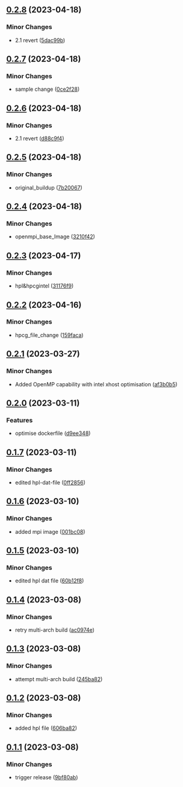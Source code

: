 ## [0.2.8](https://github.com/Crambor/hpl/compare/v0.2.7...v0.2.8) (2023-04-18)


### Minor Changes

* 2.1 revert ([5dac99b](https://github.com/Crambor/hpl/commit/5dac99b5b7b6d2287724d6dfa64546c93ddb287f))

## [0.2.7](https://github.com/Crambor/hpl/compare/v0.2.6...v0.2.7) (2023-04-18)


### Minor Changes

* sample change ([0ce2f28](https://github.com/Crambor/hpl/commit/0ce2f288988f9f4f91bcb062adba7aa4d8582f23))

## [0.2.6](https://github.com/Crambor/hpl/compare/v0.2.5...v0.2.6) (2023-04-18)


### Minor Changes

* 2.1 revert ([d88c9f4](https://github.com/Crambor/hpl/commit/d88c9f49a423cb14091f89b923d805f679e9a974))

## [0.2.5](https://github.com/Crambor/hpl/compare/v0.2.4...v0.2.5) (2023-04-18)


### Minor Changes

* original_buildup ([7b20067](https://github.com/Crambor/hpl/commit/7b2006783e8760fcc163c15af7b07d9c878e4566))

## [0.2.4](https://github.com/Crambor/hpl/compare/v0.2.3...v0.2.4) (2023-04-18)


### Minor Changes

* openmpi_base_Image ([3210f42](https://github.com/Crambor/hpl/commit/3210f422fd667d31ae804c387c9fb6c3fdbf4661))

## [0.2.3](https://github.com/Crambor/hpl/compare/v0.2.2...v0.2.3) (2023-04-17)


### Minor Changes

* hpl&hpcgintel ([31176f9](https://github.com/Crambor/hpl/commit/31176f96f9163212248de49bc44b4232caeda976))

## [0.2.2](https://github.com/Crambor/hpl/compare/v0.2.1...v0.2.2) (2023-04-16)


### Minor Changes

* hpcg_file_change ([159faca](https://github.com/Crambor/hpl/commit/159faca4bc447fe07fe8373e980758398dd7c5c9))

## [0.2.1](https://github.com/Crambor/hpl/compare/v0.2.0...v0.2.1) (2023-03-27)


### Minor Changes

* Added OpenMP capability with intel xhost optimisation ([af3b0b5](https://github.com/Crambor/hpl/commit/af3b0b52ba6563a101cd0a8b025f91d9187810a2))

## [0.2.0](https://github.com/Crambor/hpl/compare/v0.1.7...v0.2.0) (2023-03-11)


### Features

* optimise dockerfile ([d9ee348](https://github.com/Crambor/hpl/commit/d9ee348208afaf63b9a7dddae269d1ede5e16be0))

## [0.1.7](https://github.com/Crambor/hpl/compare/v0.1.6...v0.1.7) (2023-03-11)


### Minor Changes

* edited hpl-dat-file ([0ff2856](https://github.com/Crambor/hpl/commit/0ff2856e4044df7d30ee9e4595c382bbfe79fdd0))

## [0.1.6](https://github.com/Crambor/hpl/compare/v0.1.5...v0.1.6) (2023-03-10)


### Minor Changes

* added mpi image ([001bc08](https://github.com/Crambor/hpl/commit/001bc089600df04b79364032b4af54cb45da3505))

## [0.1.5](https://github.com/Crambor/hpl/compare/v0.1.4...v0.1.5) (2023-03-10)


### Minor Changes

* edited hpl dat file ([60b12f8](https://github.com/Crambor/hpl/commit/60b12f8803ac18a8c819637509aa3a5a8d5d4a31))

## [0.1.4](https://github.com/Crambor/hpl/compare/v0.1.3...v0.1.4) (2023-03-08)


### Minor Changes

* retry multi-arch build ([ac0974e](https://github.com/Crambor/hpl/commit/ac0974e610c9bfcc5588c4365f21c0c3424d1c01))

## [0.1.3](https://github.com/Crambor/hpl/compare/v0.1.2...v0.1.3) (2023-03-08)


### Minor Changes

* attempt multi-arch build ([245ba82](https://github.com/Crambor/hpl/commit/245ba82e69df7ccac3de05fa8400622c26694163))

## [0.1.2](https://github.com/Crambor/hpl/compare/v0.1.1...v0.1.2) (2023-03-08)


### Minor Changes

* added hpl file ([606ba82](https://github.com/Crambor/hpl/commit/606ba82a159d5e52170d25fb1b9df7a7cb61501d))

## [0.1.1](https://github.com/Crambor/hpl/compare/v0.1.0...v0.1.1) (2023-03-08)


### Minor Changes

* trigger release ([9bf80ab](https://github.com/Crambor/hpl/commit/9bf80ab7cca75a5cebfa9eaeec51f9ac17604765))
